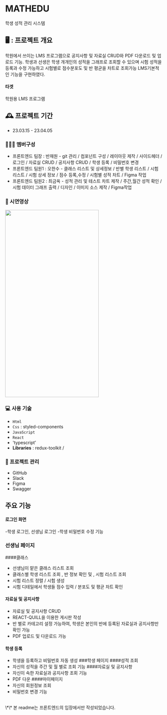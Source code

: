 # MATHEDU

학생 성적 관리 시스템

## 🖥️ : 프로젝트 개요

학원에서 쓰이는 LMS 프로그램으로
공지사항 및 자료실 CRUD와 PDF 다운로드 및 업로드 기능.
학생과 선생은 학생 개개인의 성적을 그래프로 조회할 수 있으며
시험 성적을 등록과 수정 가능하고 시험별로 점수분포도 및 반 평균을 차트로 조회가능 
LMS기본적인 기능을 구현하였다.

#### 타겟

학원용 LMS 프로그램

## 🕰️ 프로젝트 기간

- 23.03.15 - 23.04.05 

### 🧑‍🤝‍🧑 멤버구성
- 프론트엔드 팀장 : 반재원 - git 관리 / 컴포넌트 구성 / 레이아웃 제작 / 사이드헤더 / 로그인 / 자료실 CRUD / 공지사항 CRUD / 학생 등록 /  비밀번호 변경
- 프론트엔드 팀원1 : 오한수 - 클래스 리스트 및 상세정보 / 반별 학생 리스트 / 시험 리스트 / 시험 상세 정보 / 점수 등록,수정 / 시험별 성적 차트 / Figma 작업
- 프론트엔드 팀원2 : 최금옥 - 성적 관리 및 테스트 차트 제작 / 주간,월간 성적 확인 / 시험 데이터 그래프 출력 / 디자인 / 이미지 소스 제작  / Figma작업
 
### 🎥 시연영상

<img src="https://user-images.githubusercontent.com/118712217/223914798-38874fe7-8907-4924-81ac-24cd7199e208.mp4" width="300" height="600"/>

### 💻 사용 기술
- `Html` 
- `Css` : styled-components
- `JavaScript`
- `React` 
- 'typescript'
- **Libraries** : redux-toolkit / 

### 📅 프로젝트 관리
- GitHub
- Slack
- Figma
- Swagger
##   주요 기능
#### 로그인 화면 
-학생 로그인, 선생님 로그인
-학생 비밀번호 수정 기능
### 선생님 페이지 
####클래스
- 선생님이 맡은 클래스 리스트 조회
- 클래스별 학생 리스트 조회 , 반 정보 확인 및 , 시험 리스트 조회
- 시험 리스트 정렬 / 시험 생성
- 시험 디테일에서 학생들 점수 입력 / 분포도 및 평균 차트 확인
#### 자료실 및 공지사항
- 자료실 및 공지사항 CRUD
- REACT-QUILL을 이용한 게시판 작성
- 반 별로 카테고리 설정 가능하여, 학생은 본인의 반에 등록된 자료실과 공지사항만 확인 가능
- PDF 업로드 및 다운로드 가능
#### 학생 등록
- 학생을 등록하고 비밀번호 자동 생성
###학생 페이지
####성적 조회
- 자신의 성적을 주간 및 월 별로 조회 기능
####자료실 및 공지사항
- 자신이 속한 자료실과 공지사항 조회 기능
- PDF 다운
####마이페이지
- 자신의 회원정보 조회
- 비밀번호 변경 기능

<br/>
\*\* 본 readme는 프론트엔드의 입장에서만 작성되었습니다.